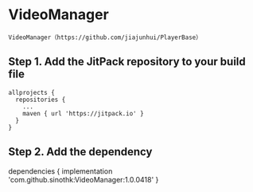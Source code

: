 # VideoManager

    VideoManager（https://github.com/jiajunhui/PlayerBase）

## Step 1. Add the JitPack repository to your build file
    
    allprojects {
      repositories {
        ...
        maven { url 'https://jitpack.io' }
      }
    }

## Step 2. Add the dependency
	
  dependencies {
	        implementation 'com.github.sinothk:VideoManager:1.0.0418'
	}


